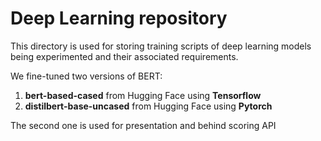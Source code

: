 <h1>Deep Learning repository</h1>
<b></b>
This directory is used for storing training scripts of deep learning models being experimented and their associated requirements. 

We fine-tuned two versions of BERT:
  1. **bert-based-cased** from Hugging Face using **Tensorflow**
  2. **distilbert-base-uncased** from Hugging Face using **Pytorch**

The second one is used for presentation and behind scoring API


